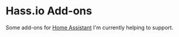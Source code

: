 # Hass.io Add-ons

Some add-ons for [Home Assistant](https://home-assistant.io) I'm currently helping to support.
